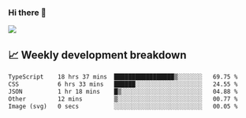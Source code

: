 ### Hi there 👋
<img align="center" src="https://github-readme-stats.vercel.app/api?username=Tumao727&show_icons=true&hide_title=true&theme=dracula" />


## 📈 Weekly development breakdown
<!--START_SECTION:waka-->

```txt
TypeScript    18 hrs 37 mins  █████████████████▒░░░░░░░   69.75 %
CSS           6 hrs 33 mins   ██████░░░░░░░░░░░░░░░░░░░   24.55 %
JSON          1 hr 18 mins    █▒░░░░░░░░░░░░░░░░░░░░░░░   04.88 %
Other         12 mins         ▒░░░░░░░░░░░░░░░░░░░░░░░░   00.77 %
Image (svg)   0 secs          ░░░░░░░░░░░░░░░░░░░░░░░░░   00.05 %
```

<!--END_SECTION:waka-->
